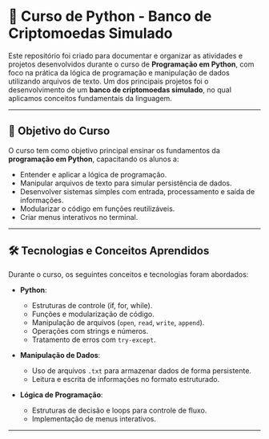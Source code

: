 # 🐍 Curso de Python - Banco de Criptomoedas Simulado

Este repositório foi criado para documentar e organizar as atividades e projetos desenvolvidos durante o curso de **Programação em Python**, com foco na prática da lógica de programação e manipulação de dados utilizando arquivos de texto. Um dos principais projetos foi o desenvolvimento de um **banco de criptomoedas simulado**, no qual aplicamos conceitos fundamentais da linguagem.

---

## 🎯 Objetivo do Curso

O curso tem como objetivo principal ensinar os fundamentos da **programação em Python**, capacitando os alunos a:

- Entender e aplicar a lógica de programação.
- Manipular arquivos de texto para simular persistência de dados.
- Desenvolver sistemas simples com entrada, processamento e saída de informações.
- Modularizar o código em funções reutilizáveis.
- Criar menus interativos no terminal.

---

## 🛠️ Tecnologias e Conceitos Aprendidos

Durante o curso, os seguintes conceitos e tecnologias foram abordados:

- **Python**:
  - Estruturas de controle (if, for, while).
  - Funções e modularização de código.
  - Manipulação de arquivos (`open`, `read`, `write`, `append`).
  - Operações com strings e números.
  - Tratamento de erros com `try-except`.

- **Manipulação de Dados**:
  - Uso de arquivos `.txt` para armazenar dados de forma persistente.
  - Leitura e escrita de informações no formato estruturado.

- **Lógica de Programação**:
  - Estruturas de decisão e loops para controle de fluxo.
  - Implementação de menus interativos.

---
